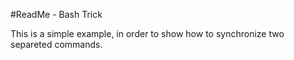 #ReadMe - Bash Trick

This is a simple example, in order to show how to synchronize two separeted commands.